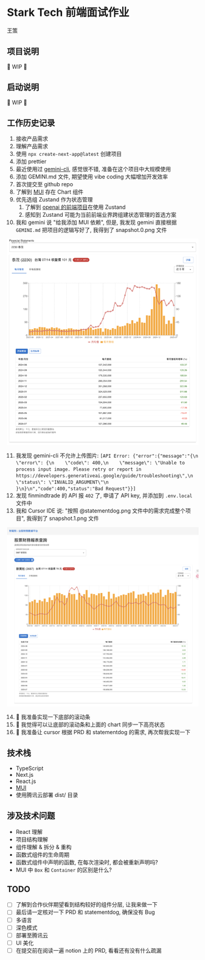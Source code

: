 # Stark Tech 前端面试作业

王策

## 项目说明

🚧 WIP 🚧

## 启动说明

🚧 WIP 🚧

## 工作历史记录

1. 接收产品需求
2. 理解产品需求
3. 使用 `npx create-next-app@latest` 创建项目
4. 添加 prettier
5. 最近使用过 [gemini-cli](https://github.com/google-gemini/gemini-cli), 感觉很不错, 准备在这个项目中大规模使用
6. 添加 GEMINI.md 文件, 期望使用 vibe coding 大幅增加开发效率
7. 首次提交至 github repo
8. 了解到 [MUI](https://mui.com/) 存在 Chart 组件
9. 优先选组 Zustand 作为状态管理
   1. 了解到 [openai 的前端项目](https://github.com/openai/openai-fm)在使用 Zustand
   2. 感知到 Zustand 可能为当前前端业界跨组建状态管理的首选方案
10. 我和 gemini 说 "给我添加 MUI 依赖", 但是, 我发现 gemini 直接根据 `GEMINI.md` 把项目的逻辑写好了, 我得到了 snapshot.0.png 文件

![snapshot.0.png](./snapshots/snapshot.0.png)

11. 我发现 gemini-cli 不允许上传图片: `[API Error: {"error":{"message":"{\n  \"error\": {\n    \"code\": 400,\n    \"message\": \"Unable to process input image. Please retry or report in 
https://developers.generativeai.google/guide/troubleshooting\",\n    \"status\": \"INVALID_ARGUMENT\"\n  }\n}\n","code":400,"status":"Bad Request"}}]`
12. 发现 finmindtrade 的 API 报 `402` 了, 申请了 API key, 并添加到 `.env.local` 文件中
13. 我和 Cursor IDE 说: "按照 @statementdog.png 文件中的需求完成整个项目", 我得到了 snapshot.1.png 文件

![snapshot.1.png](./snapshots/snapshot.1.png)

14. 🚧 我准备实现一下底部的滚动条
15. 🚧 我觉得可以让底部的滚动条和上面的 chart 同步一下高亮状态
16. 🚧 我准备让 cursor 根据 PRD 和 statementdog 的需求, 再次帮我实现一下

## 技术栈

- TypeScript
- Next.js
- React.js
- [MUI](https://mui.com/)
- 使用腾讯云部署 dist/ 目录

## 涉及技术问题

- React 理解
- 项目结构理解
- 组件理解 & 拆分 & 重构
- 函数式组件的生命周期
- 函数式组件中声明的函数, 在每次渲染时, 都会被重新声明吗?
- MUI 中 `Box` 和 `Container` 的区别是什么?

## TODO

- [ ] 了解到合作伙伴期望看到结构较好的组件分层, 让我来做一下
- [ ] 最后请一定核对一下 PRD 和 statementdog, 确保没有 Bug
- [ ] 多语言
- [ ] 深色模式
- [ ] 部署至腾讯云
- [ ] UI 美化
- [ ] 在提交前在阅读一遍 notion 上的 PRD, 看看还有没有什么疏漏
